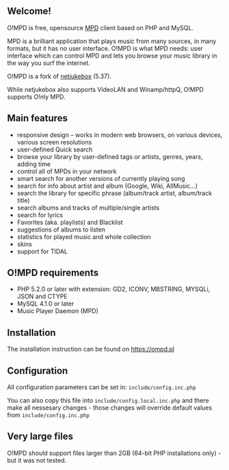 ## Welcome!

O!MPD is free, opensource [MPD](http://www.musicpd.org/) client based on PHP and MySQL.

MPD is a brilliant application that plays music from many sources, in many formats, but it has no user interface. O!MPD is what MPD needs: user interface which can control MPD and lets you browse your music library in the way you surf the internet.

O!MPD is a fork of [netjukebox](http://www.netjukebox.nl/) (5.37).

While netjukebox also supports VideoLAN and Winamp/httpQ, O!MPD supports O!nly MPD.

## Main features

* responsive design – works in modern web browsers, on various devices, various screen resolutions
* user-defined Quick search
* browse your library by user-defined tags or artists, genres, years, adding time
* control all of MPDs in your network
* smart search for another versions of currently playing song
* search for info about artist and album (Google, Wiki, AllMusic…)
* search the library for specific phrase (album/track artist, album/track title)
* search albums and tracks of multiple/single artists
* search for lyrics
* Favorites (aka. playlists) and Blacklist
* suggestions of albums to listen
* statistics for played music and whole collection
* skins
* support for TIDAL

## O!MPD requirements

- PHP 5.2.0 or later with extension: GD2, ICONV, MBSTRING, MYSQLi, JSON and CTYPE  
- MySQL 4.1.0 or later
- Music Player Daemon (MPD)

## Installation

The installation instruction can be found on https://ompd.pl

## Configuration

All configuration parameters can be set in:
`include/config.inc.php`

You can also copy this file into `include/config.local.inc.php` and there make all nessesary changes - those changes will override default values from `include/config.inc.php`

## Very large files

O!MPD should support files larger than 2GB (64-bit PHP installations only) - but it was not tested.

